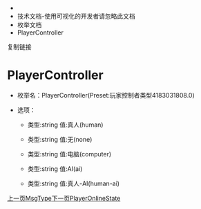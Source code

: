   * [](/)
  * 技术文档-使用可视化的开发者请忽略此文档
  * 枚举文档
  * PlayerController

复制链接

# PlayerController

  * 枚举名：PlayerController(Preset:玩家控制者类型4183031808.0)

  * 选项：

    * 类型:string 值:真人(human)

    * 类型:string 值:无(none)

    * 类型:string 值:电脑(computer)

    * 类型:string 值:AI(ai)

    * 类型:string 值:真人-AI(human-ai)

[上一页MsgType](/技术文档/枚举文档/MsgType)[下一页PlayerOnlineState](/技术文档/枚举文档/PlayerOnlineState)


